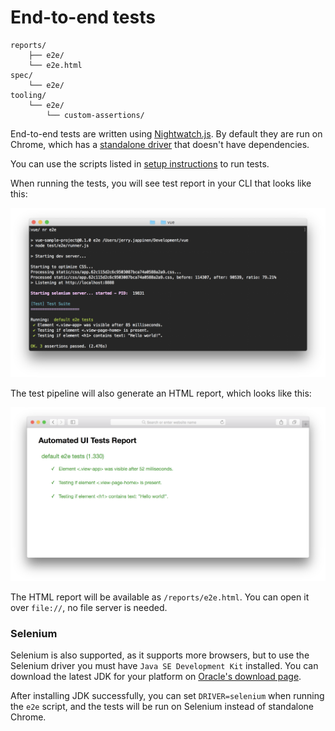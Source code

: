 
# End-to-end tests

```
reports/
	├── e2e/
	└── e2e.html
spec/
	└── e2e/
tooling/
	└── e2e/
		└── custom-assertions/
```

End-to-end tests are written using [Nightwatch.js](http://nightwatchjs.org/). By default they are run on Chrome, which has a [standalone driver](https://sites.google.com/a/chromium.org/chromedriver/) that doesn't have dependencies.

You can use the scripts listed in [setup instructions](../overview/setup.md) to run tests.

When running the tests, you will see test report in your CLI that looks like this:

![End-to-end test results on command line](../images/e2e-test-report-cli.png)

The test pipeline will also generate an HTML report, which looks like this:

![End-to-end test results in browser](../images/e2e-test-report-html.png)

The HTML report will be available as `/reports/e2e.html`. You can open it over `file://`, no file server is needed.

### Selenium

Selenium is also supported, as it supports more browsers, but to use the Selenium driver you must have `Java SE Development Kit` installed. You can download the latest JDK for your platform on [Oracle's download page](http://www.oracle.com/technetwork/java/javase/downloads/jdk8-downloads-2133151.html).

After installing JDK successfully, you can set `DRIVER=selenium` when running the `e2e` script, and the tests will be run on Selenium instead of standalone Chrome.
